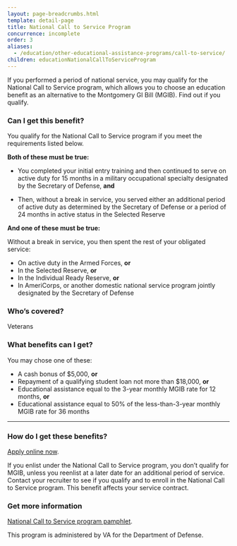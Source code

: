 ```yaml
---
layout: page-breadcrumbs.html
template: detail-page
title: National Call to Service Program
concurrence: incomplete
order: 3
aliases:
  - /education/other-educational-assistance-programs/call-to-service/
children: educationNationalCallToServiceProgram
---
```


<div class="va-introtext">

If you performed a period of national service, you may qualify for the National Call to Service program, which allows you to choose an education benefit as an alternative to the Montgomery GI Bill (MGIB). Find out if you qualify.

</div>


<div class="feature" markdown="1">

### Can I get this benefit?

You qualify for the National Call to Service program if you meet the requirements listed below.

**Both of these must be true:**

- You completed your initial entry training and then continued to serve on active duty for 15 months in a military occupational specialty designated by the Secretary of Defense, **and**

- Then, without a break in service, you served either an additional period of active duty as determined by the Secretary of Defense or a period of 24 months in active status in the Selected Reserve

**And one of these must be true:**

Without a break in service, you then spent the rest of your obligated service:
  - On active duty in the Armed Forces, **or**
  - In the Selected Reserve, **or**
  -	In the Individual Ready Reserve, **or**
  -	In AmeriCorps, or another domestic national service program jointly designated by the Secretary of Defense

### Who’s covered?
Veterans
</div>

### What benefits can I get?

You may chose one of these:

-	A cash bonus of $5,000, **or**
-	Repayment of a qualifying student loan not more than $18,000, **or**
-	Educational assistance equal to the 3-year monthly MGIB rate for 12 months, **or**
-	Educational assistance equal to 50% of the less-than-3-year monthly MGIB rate for 36 months

------

### How do I get these benefits?

[Apply online now](/education/other-va-education-benefits/national-call-to-service-program/apply-for-benefits-under-ncs-form-1990n).

If you enlist under the National Call to Service program, you don’t qualify for MGIB, unless you reenlist at a later date for an additional period of service. Contact your recruiter to see if you qualify and to enroll in the National Call to Service program. This benefit affects your service contract.

### Get more information

[National Call to Service program pamphlet](https://www.benefits.va.gov/gibill/docs/pamphlets/summary-of-national-call-to-service-program.pdf).


This program is administered by VA for the Department of Defense.
